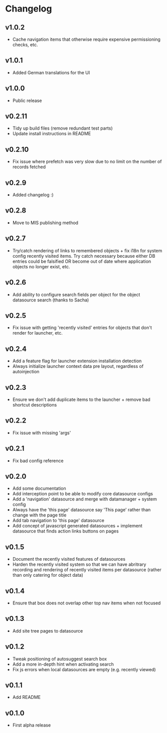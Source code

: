 # Changelog

## v1.0.2

* Cache navigation items that otherwise require expensive permissioning checks, etc.

## v1.0.1

* Added German translations for the UI

## v1.0.0

* Public release

## v0.2.11

* Tidy up build files (remove redundant test parts)
* Update install instructions in README

## v0.2.10

* Fix issue where prefetch was very slow due to no limit on the number of records fetched

## v0.2.9

* Added changelog :)

## v0.2.8

* Move to MIS publishing method

## v0.2.7

* Try/catch rendering of links to remembered objects + fix i18n for system config recently visited items. Try catch necessary because either DB entries could be falsified OR become out of date where application objects no longer exist, etc.

## v0.2.6

* Add ability to configure search fields per object for the object datasource search (thanks to Sacha)

## v0.2.5

* Fix issue with getting 'recently visited' entries for objects that don't render for launcher, etc.

## v0.2.4

* Add a feature flag for launcher extension installation detection
* Always initialize launcher context data pre layout, regardless of autoinjection

## v0.2.3

* Ensure we don't add duplicate items to the launcher + remove bad shortcut descriptions

## v0.2.2

* Fix issue with missing 'args'

## v0.2.1

* Fix bad config reference

## v0.2.0

* Add some documentation
* Add interception point to be able to modify core datasource configs
* Add a 'navigation' datasource and merge with datamanager + system config
* Always have the 'this page' datasource say 'This page' rather than change with the page title
* Add tab navigation to 'this page' datasource
* Add concept of javascript generated datasources + implement datasource that finds action links buttons on pages

## v0.1.5

* Document the recently visited features of datasources
* Harden the recently visited system so that we can have abritrary recording and rendering of recently visited items per datasource (rather than only catering for object data)

## v0.1.4

* Ensure that box does not overlap other top nav items when not focused

## v0.1.3

* Add site tree pages to datasource

## v0.1.2

* Tweak positioning of autosuggest search box
* Add a more in-depth hint when activating search
* Fix js errors when local datasources are empty (e.g. recently viewed)

## v0.1.1

* Add README

## v0.1.0

* First alpha release

